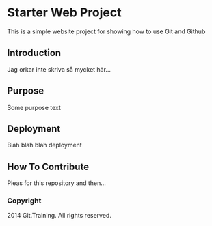 # Starter Web Project

This is a simple website project for showing how to use Git and Github

## Introduction

Jag orkar inte skriva så mycket här...

## Purpose

Some purpose text

## Deployment

Blah blah blah deployment

## How To Contribute

Pleas for this repository and then...

### Copyright

2014 Git.Training. All rights reserved.
